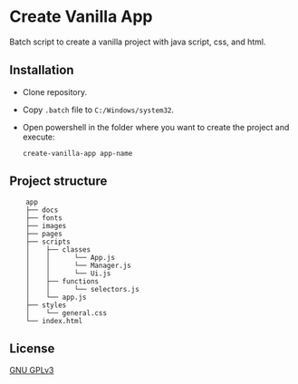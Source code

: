 # Create Vanilla App

Batch script to create a vanilla project with java script, css, and html.

## Installation

-   Clone repository.
-   Copy `.batch` file to `C:/Windows/system32`.
-   Open powershell in the folder where you want to create the project and execute:

    ```batch
    create-vanilla-app app-name
    ```

## Project structure

```batch
    app
    ├── docs
    ├── fonts
    ├── images
    ├── pages
    ├── scripts
    │    ├── classes
    │    │      └── App.js
    │    │      └── Manager.js
    │    │      └── Ui.js
    │    ├── functions
    │    │      └── selectors.js
    │    └── app.js
    ├── styles
    │    └── general.css
    └── index.html
```

## License

[GNU GPLv3](https://choosealicense.com/licenses/gpl-3.0/)
